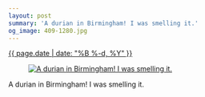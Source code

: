 ```yaml
---
layout: post
summary: 'A durian in Birmingham! I was smelling it.'
og_image: 409-1280.jpg
---
```


<p>
 <time>
  <a href="/409">
   {{ page.date | date: "%B %-d, %Y" }}
  </a>
 </time>
 <a href="/409">
  <figure data-taken="5/29/2015">
   <img alt="A durian in Birmingham! I was smelling it." sizes="(min-width: 700px) 50vw, calc(100vw - 2rem)" src="{{ site.assets_url }}/409-640.jpg" srcset="{{ site.assets_url }}/409-1280.jpg 1280w, {{ site.assets_url }}/409-960.jpg 960w, {{ site.assets_url }}/409-640.jpg 640w, {{ site.assets_url }}/409-320.jpg 320w"/>
  </figure>
 </a>
 <span>
  A durian in Birmingham! I was smelling it.
 </span>
</p>
